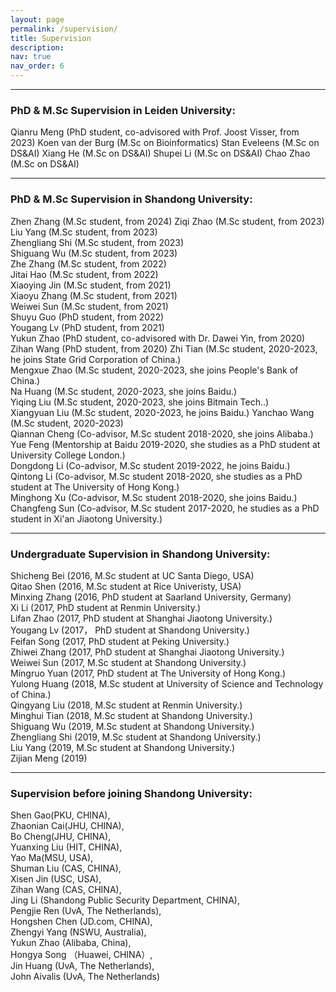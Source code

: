 ```yaml
---
layout: page
permalink: /supervision/
title: Supervision
description: 
nav: true
nav_order: 6
---
```


---

### PhD & M.Sc Supervision in Leiden University:
Qianru Meng (PhD student, co-advisored with Prof. Joost Visser, from 2023)
Koen van der Burg (M.Sc on Bioinformatics)
Stan Eveleens (M.Sc on DS&AI)
Xiang He (M.Sc on DS&AI)
Shupei Li (M.Sc on DS&AI)
Chao Zhao (M.Sc on DS&AI)

---

### PhD & M.Sc Supervision in Shandong University:
Zhen Zhang (M.Sc student, from 2024)
Ziqi Zhao (M.Sc student, from 2023)  
Liu Yang (M.Sc student, from 2023)  
Zhengliang Shi (M.Sc student, from 2023)  
Shiguang Wu (M.Sc student, from 2023)  
Zhe Zhang (M.Sc student, from 2022)  
Jitai Hao (M.Sc student, from 2022)  
Xiaoying Jin (M.Sc student, from 2021)  
Xiaoyu Zhang (M.Sc student, from 2021)  
Weiwei Sun (M.Sc student, from 2021)   
Shuyu Guo (PhD student, from 2022)  
Yougang Lv (PhD student, from 2021)  
Yukun Zhao (PhD student, co-advisored with Dr. Dawei Yin, from 2020)  
Zihan Wang (PhD student, from 2020)
Zhi Tian (M.Sc student, 2020-2023, he joins State Grid Corporation of China.)  
Mengxue Zhao (M.Sc student, 2020-2023, she joins People's Bank of China.)  
Na Huang (M.Sc student, 2020-2023, she joins Baidu.)  
Yiqing Liu (M.Sc student, 2020-2023, she joins Bitmain Tech..)  
Xiangyuan Liu (M.Sc student, 2020-2023, he joins Baidu.)
Yanchao Wang (M.Sc student, 2020-2023)  
Qiannan Cheng (Co-advisor, M.Sc student 2018-2020, she joins Alibaba.)  
Yue Feng (Mentorship at Baidu 2019-2020, she studies as a PhD student at University College London.)  
Dongdong Li (Co-advisor, M.Sc student 2019-2022, he joins Baidu.)  
Qintong Li (Co-advisor, M.Sc student 2018-2020, she studies as a PhD student at The University of Hong Kong.)  
Minghong Xu (Co-advisor, M.Sc student 2018-2020, she joins Baidu.)  
Changfeng Sun (Co-advisor, M.Sc student 2017-2020, he studies as a PhD student in Xi'an Jiaotong University.)  

---

### Undergraduate Supervision in Shandong University:
Shicheng Bei (2016, M.Sc student at UC Santa Diego, USA)    
Qitao Shen (2016, M.Sc student at Rice Univeristy, USA)  
Minxing Zhang (2016, PhD student at Saarland University, Germany)  
Xi Li (2017, PhD student at Renmin University.)  
Lifan Zhao (2017, PhD student at Shanghai Jiaotong University.)  
Yougang Lv (2017， PhD student at Shandong University.)  
Feifan Song (2017, PhD student at Peking University.)  
Zhiwei Zhang (2017, PhD student at Shanghai Jiaotong University.)  
Weiwei Sun (2017, M.Sc student at Shandong University.)  
Mingruo Yuan (2017, PhD student at The University of Hong Kong.)  
Yulong Huang (2018, M.Sc student at University of Science and Technology of China.)  
Qingyang Liu (2018, M.Sc student at Renmin University.)  
Minghui Tian (2018, M.Sc student at Shandong University.)  
Shiguang Wu (2019, M.Sc student at Shandong University.)  
Zhengliang Shi (2019, M.Sc student at Shandong University.)  
Liu Yang (2019, M.Sc student at Shandong University.)  
Zijian Meng (2019)  

---

### Supervision before joining Shandong University:
Shen Gao(PKU, CHINA),    
Zhaonian Cai(JHU, CHINA),     
Bo Cheng(JHU, CHINA),   
Yuanxing Liu (HIT, CHINA),   
Yao Ma(MSU, USA),   
Shuman Liu (CAS, CHINA),   
Xisen Jin (USC, USA),   
Zihan Wang (CAS, CHINA),   
Jing Li (Shandong Public Security Department, CHINA),   
Pengjie Ren (UvA, The Netherlands),   
Hongshen Chen (JD.com, CHINA),   
Zhengyi Yang (NSWU, Australia),   
Yukun Zhao (Alibaba, China),   
Hongya Song （Huawei, CHINA）,   
Jin Huang (UvA, The Netherlands),   
John Aivalis (UvA, The Netherlands)  

